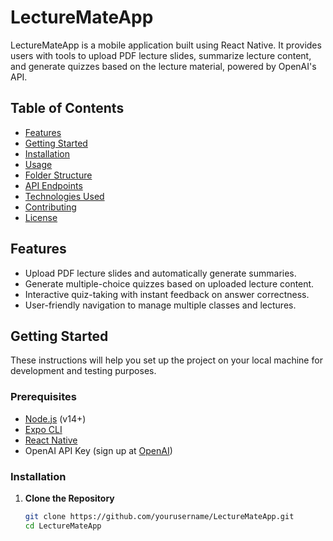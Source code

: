 # LectureMateApp

LectureMateApp is a mobile application built using React Native. It provides users with tools to upload PDF lecture slides, summarize lecture content, and generate quizzes based on the lecture material, powered by OpenAI's API.

## Table of Contents

- [Features](#features)
- [Getting Started](#getting-started)
- [Installation](#installation)
- [Usage](#usage)
- [Folder Structure](#folder-structure)
- [API Endpoints](#api-endpoints)
- [Technologies Used](#technologies-used)
- [Contributing](#contributing)
- [License](#license)

## Features

- Upload PDF lecture slides and automatically generate summaries.
- Generate multiple-choice quizzes based on uploaded lecture content.
- Interactive quiz-taking with instant feedback on answer correctness.
- User-friendly navigation to manage multiple classes and lectures.

## Getting Started

These instructions will help you set up the project on your local machine for development and testing purposes.

### Prerequisites

- [Node.js](https://nodejs.org/) (v14+)
- [Expo CLI](https://docs.expo.dev/get-started/installation/)
- [React Native](https://reactnative.dev/docs/environment-setup)
- OpenAI API Key (sign up at [OpenAI](https://beta.openai.com/signup/))

### Installation

1. **Clone the Repository**

   ```bash
   git clone https://github.com/yourusername/LectureMateApp.git
   cd LectureMateApp
